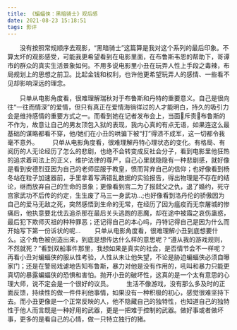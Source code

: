 ```yaml
---
title: 《蝙蝠侠：黑暗骑士》观后感
date: 2021-08-23 15:18:51
tags: 影评
---
```


&emsp;&emsp;没有按照常规顺序去观影，“黑暗骑士”这篇算是我对这个系列的最后印象。不算太坏的观影感受，可能我更希望看到在电影里面，在布鲁斯韦恩的帮助下，哥谭市的群众的真实生活景象如何。不用多说电影里小丑在玩弄人性上手段之毒辣，布局规划上的思想之前卫。比起金钱和权利，也许他更希望玩弄人的感情、一些看不见却影响深远的理念。
<!-- more -->
&emsp;&emsp;只单从电影角度看，很难理解瑞秋对于布鲁斯和丹特的重要意义。自己是很向往“一往而情深”的爱情，但只有真正在爱情海徜徉过的人才能明白，持久的吸引力会是维持感情的重要方式之一。而看到她在记者发布会上，当面斥责布鲁斯的不作为，故意让自己的男友顶包入狱的表现，我内心真的有点无语，如果连这么最基础的谋略都看不穿，他/她们在小丑的哄骗下被“打”得溃不成军，这一切都令我毫不意外。
&emsp;&emsp;只单从电影角度看，很难理解丹特心理状态的变化。有格局、有阅历的人无论经历了怎么的悲剧，也绝不会转变成反社会分子，看到电影里他狂热的追求着司法上的正义，维护法律的尊严，自己心里就隐隐有一种悲剧感，就好像是看到安德烈亚因为自己的老师屈服于教皇，愤而背弃自己的信仰；也好像看到杨冬站在粒子加速器前，手里拿着写满错乱数据的实验报告，得出物理是不存在的结论，继而放弃自己的生命的景象；更像看到宫二为了报弑父之仇，退了婚约，死守宫家武功不后传的约定，生生废了马三一身武功...;也好像看到洛丹伦的骄傲因为自己的爱马无敌之死，突然感悟到生命的无常，在经历了因为瘟疫而无奈屠城的惨痛后，他执意要北伐去追杀那在最后关头逃跑的恶魔，却在途中被霜之哀伤蛊惑，最后犯下欺师灭祖的种种罪恶；还记得自己的本心吗，丹特记得自己是因为什么而开始写下第一份诉状的呢...
&emsp;&emsp;只单从电影角度看，很难理解小丑到底想要什么。这个角色被创造出来，到底是想传达什么样的意思呢？“遵从我的游戏规则，不然就死？”看到双船事件那里，我想如果是真实的社会，是否情节会不一样呢？再看小丑对蝙蝠侠的服从性考验，人性从未让他失望，不论是胁迫蝙蝠侠必须自曝家门；还是在警局戏谑地告知布鲁斯，暴力对他是没有作用的，吼叫和暴力只能更真切的暴露蝙蝠侠的恐惧和害怕。抛开小丑的破坏性，这真的是一个太有意思的心理大师，说不定会是一个很好的议员。
&emsp;&emsp;生活不像游戏，没有那么多及时的正面反馈，持续性的做一件件利他事情，如果没有一种积极的初心，感觉很难坚持下去。而小丑更像是一个正常反映的人，他不隐藏自己的独特性，也知道自己的独特性于他人而言既是一种好用的武器，更是一把难于控制的武器。做好事或者做坏事，更多的是看自己的心情，做一只特立独行的猪。